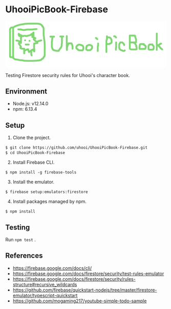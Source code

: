 # UhooiPicBook-Firebase

![logo](./docs/logo.png)

Testing Firestore security rules for Uhooi's character book.

## Environment

- Node.js: v12.14.0
- npm: 6.13.4

## Setup

1. Clone the project.

```
$ git clone https://github.com/uhooi/UhooiPicBook-Firebase.git
$ cd UhooiPicBook-Firebase
```

2. Install Firebase CLI.

```
$ npm install -g firebase-tools
```

3. Install the emulator.

```
$ firebase setup:emulators:firestore
```

4. Install packages managed by npm.

```
$ npm install
```

## Testing

Run `npm test` .

## References

- https://firebase.google.com/docs/cli/
- https://firebase.google.com/docs/firestore/security/test-rules-emulator
- https://firebase.google.com/docs/firestore/security/rules-structure#recursive_wildcards
- https://github.com/firebase/quickstart-nodejs/tree/master/firestore-emulator/typescript-quickstart
- https://github.com/mogaming217/youtube-simple-todo-sample
